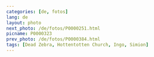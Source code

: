 ```yaml
---
categories: [de, fotos]
lang: de
layout: photo
next_photo: /de/fotos/P0000251.html
picname: P0000323
prev_photo: /de/fotos/P0000384.html
tags: [Dead Zebra, Hottentotten Church, Ingo, Simion]
---
```

